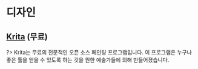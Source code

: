 # 디자인

## [Krita](https://krita.org/ko/) **(무료)**
?> Krita는 무료의 전문적인 오픈 소스 페인팅 프로그램입니다. 이 프로그램은 누구나 좋은 툴을 얻을 수 있도록 하는 것을 원한 예술가들에 의해 만들어졌습니다.
